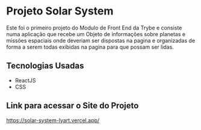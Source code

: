 # Projeto Solar System
  Este foi o primeiro projeto do Modulo de Front End da Trybe e consiste numa aplicação que recebe um Objeto de informações sobre planetas e missões espaciais onde deveriam ser dispostas na pagina e organizadas de forma a serem todas exibidas na pagina para que possam ser lidas.

## Tecnologias Usadas
 - ReactJS
 - CSS

## Link para acessar o Site do Projeto
  https://solar-system-lyart.vercel.app/
